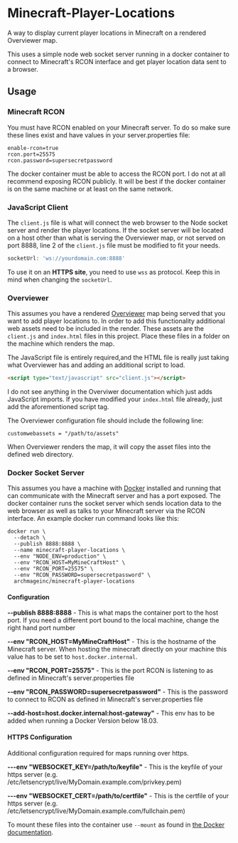 # Minecraft-Player-Locations

A way to display current player locations in Minecraft on a rendered Overviewer map.

This uses a simple node web socket server running in a docker container to connect to Minecraft's RCON interface and get player location data sent to a browser.

## Usage

### Minecraft RCON

You must have RCON enabled on your Minecraft server. To do so make sure these lines exist and have values in your server.properties file:

```
enable-rcon=true
rcon.port=25575
rcon.password=supersecretpassword
```

The docker container must be able to access the RCON port.
I do not at all recommend exposing RCON publicly.
It will be best if the docker container is on the same machine or at least on the same network.

### JavaScript Client

The `client.js` file is what will connect the web browser to the Node socket server and render the player locations.
If the socket server will be located on a host other than what is serving the Overviewer map, or not served on port 8888,
line 2 of the `client.js` file must be modified to fit your needs.

```javascript
socketUrl: 'ws://yourdomain.com:8888'
```

To use it on an **HTTPS site**, you need to use `wss` as protocol. Keep this in mind when changing the `socketUrl`.

### Overviewer

This assumes you have a rendered [Overviewer](https://overviewer.org/) map being served that you want to add player locations to.
In order to add this functionality additional web assets need to be included in the render.
These assets are the `client.js` and `index.html` files in this project.
Place these files in a folder on the machine which renders the map.

The JavaScript file is entirely required,and the HTML file is really just taking what Overviewer has and adding an additional script to load.

```html
<script type="text/javascript" src="client.js"></script>
```

I do not see anything in the Overviwer documentation which just adds JavaScript imports.
If you have modified your `index.html` file already, just add the aforementioned script tag.

The Overviewer configuration file should include the following line:

```
customwebassets = "/path/to/assets"
```

When Overviewer renders the map, it will copy the asset files into the defined web directory.

### Docker Socket Server

This assumes you have a machine with [Docker](https://www.docker.com/) installed and running that can communicate with the Minecraft server and has a port exposed.
The docker container runs the socket server which sends location data to the web browser as well as talks to your Minecraft server via the RCON interface.
An example docker run command looks like this:

```
docker run \
  --detach \
  --publish 8888:8888 \
  --name minecraft-player-locations \
  --env "NODE_ENV=production" \
  --env "RCON_HOST=MyMineCraftHost" \
  --env "RCON_PORT=25575" \
  --env "RCON_PASSWORD=supersecretpassword" \
  archmageinc/minecraft-player-locations
```

#### Configuration

**--publish 8888:8888** - This is what maps the container port to the host port. If you need a different port bound to the local machine, change the right hand port number

**--env "RCON_HOST=MyMineCraftHost"** - This is the hostname of the Minecraft server. When hosting the minecraft directly on your machine this value has to be set to `host.docker.internal`.

**--env "RCON_PORT=25575"** - This is the port RCON is listening to as defined in Minecraft's server.properties file

**--env "RCON_PASSWORD=supersecretpassword"** - This is the password to connect to RCON as defined in Minecraft's server.properties file

**--add-host=host.docker.internal:host-gateway"** - This env has to be added when running a Docker Version below 18.03.

#### HTTPS Configuration
Additional configuration required for maps running over https.

**---env "WEBSOCKET_KEY=/path/to/keyfile"** - This is the keyfile of your https server (e.g. /etc/letsencrypt/live/MyDomain.example.com/privkey.pem)

**---env "WEBSOCKET_CERT=/path/to/certfile"** - This is the certfile of your https server (e.g. /etc/letsencrypt/live/MyDomain.example.com/fullchain.pem)

To mount these files into the container use `--mount` as found in [the Docker documentation](https://docs.docker.com/storage/bind-mounts/).
